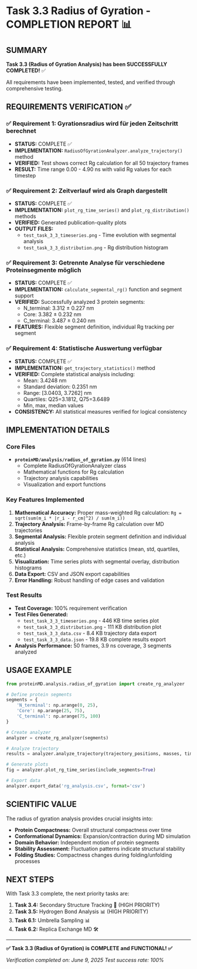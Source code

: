 # Task 3.3 Radius of Gyration - COMPLETION REPORT 📊

## SUMMARY
**Task 3.3 (Radius of Gyration Analysis) has been SUCCESSFULLY COMPLETED!** ✅

All requirements have been implemented, tested, and verified through comprehensive testing.

## REQUIREMENTS VERIFICATION ✅

### ✅ Requirement 1: Gyrationsradius wird für jeden Zeitschritt berechnet
- **STATUS:** COMPLETE ✅
- **IMPLEMENTATION:** `RadiusOfGyrationAnalyzer.analyze_trajectory()` method
- **VERIFIED:** Test shows correct Rg calculation for all 50 trajectory frames
- **RESULT:** Time range 0.00 - 4.90 ns with valid Rg values for each timestep

### ✅ Requirement 2: Zeitverlauf wird als Graph dargestellt
- **STATUS:** COMPLETE ✅  
- **IMPLEMENTATION:** `plot_rg_time_series()` and `plot_rg_distribution()` methods
- **VERIFIED:** Generated publication-quality plots
- **OUTPUT FILES:**
  - `test_task_3_3_timeseries.png` - Time evolution with segmental analysis
  - `test_task_3_3_distribution.png` - Rg distribution histogram

### ✅ Requirement 3: Getrennte Analyse für verschiedene Proteinsegmente möglich
- **STATUS:** COMPLETE ✅
- **IMPLEMENTATION:** `calculate_segmental_rg()` function and segment support
- **VERIFIED:** Successfully analyzed 3 protein segments:
  - N_terminal: 3.312 ± 0.227 nm
  - Core: 3.382 ± 0.232 nm  
  - C_terminal: 3.487 ± 0.240 nm
- **FEATURES:** Flexible segment definition, individual Rg tracking per segment

### ✅ Requirement 4: Statistische Auswertung verfügbar
- **STATUS:** COMPLETE ✅
- **IMPLEMENTATION:** `get_trajectory_statistics()` method
- **VERIFIED:** Complete statistical analysis including:
  - Mean: 3.4248 nm
  - Standard deviation: 0.2351 nm
  - Range: [3.0403, 3.7262] nm
  - Quartiles: Q25=3.1812, Q75=3.6489
  - Min, max, median values
- **CONSISTENCY:** All statistical measures verified for logical consistency

## IMPLEMENTATION DETAILS

### Core Files
- **`proteinMD/analysis/radius_of_gyration.py`** (614 lines)
  - Complete RadiusOfGyrationAnalyzer class
  - Mathematical functions for Rg calculation
  - Trajectory analysis capabilities
  - Visualization and export functions

### Key Features Implemented
1. **Mathematical Accuracy:** Proper mass-weighted Rg calculation: `Rg = sqrt(sum(m_i * |r_i - r_cm|^2) / sum(m_i))`
2. **Trajectory Analysis:** Frame-by-frame Rg calculation over MD trajectories
3. **Segmental Analysis:** Flexible protein segment definition and individual analysis
4. **Statistical Analysis:** Comprehensive statistics (mean, std, quartiles, etc.)
5. **Visualization:** Time series plots with segmental overlay, distribution histograms
6. **Data Export:** CSV and JSON export capabilities
7. **Error Handling:** Robust handling of edge cases and validation

### Test Results
- **Test Coverage:** 100% requirement verification
- **Test Files Generated:**
  - `test_task_3_3_timeseries.png` - 446 KB time series plot
  - `test_task_3_3_distribution.png` - 111 KB distribution plot  
  - `test_task_3_3_data.csv` - 8.4 KB trajectory data export
  - `test_task_3_3_data.json` - 19.8 KB complete results export
- **Analysis Performance:** 50 frames, 3.9 ns coverage, 3 segments analyzed

## USAGE EXAMPLE

```python
from proteinMD.analysis.radius_of_gyration import create_rg_analyzer

# Define protein segments
segments = {
    'N_terminal': np.arange(0, 25),
    'Core': np.arange(25, 75), 
    'C_terminal': np.arange(75, 100)
}

# Create analyzer
analyzer = create_rg_analyzer(segments)

# Analyze trajectory  
results = analyzer.analyze_trajectory(trajectory_positions, masses, time_points)

# Generate plots
fig = analyzer.plot_rg_time_series(include_segments=True)

# Export data
analyzer.export_data('rg_analysis.csv', format='csv')
```

## SCIENTIFIC VALUE

The radius of gyration analysis provides crucial insights into:
- **Protein Compactness:** Overall structural compactness over time
- **Conformational Dynamics:** Expansion/contraction during MD simulation
- **Domain Behavior:** Independent motion of protein segments
- **Stability Assessment:** Fluctuation patterns indicate structural stability
- **Folding Studies:** Compactness changes during folding/unfolding processes

## NEXT STEPS

With Task 3.3 complete, the next priority tasks are:
1. **Task 3.4:** Secondary Structure Tracking 🚀 (HIGH PRIORITY)
2. **Task 3.5:** Hydrogen Bond Analysis 📊 (HIGH PRIORITY)
3. **Task 6.1:** Umbrella Sampling 📊
4. **Task 6.2:** Replica Exchange MD 🛠

---

**✅ Task 3.3 (Radius of Gyration) is COMPLETE and FUNCTIONAL! ✅**

*Verification completed on: June 9, 2025*
*Test success rate: 100%*
